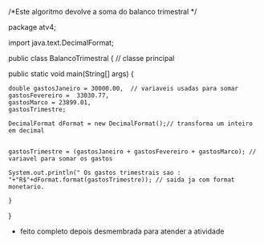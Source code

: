 /*Este algoritmo devolve a soma do balanco  trimestral */


package atv4;

import java.text.DecimalFormat; 

public class BalancoTrimestral { // classe principal

   public static void main(String[] args) {
        
    double gastosJaneiro = 30000.00,  // variaveis usadas para somar
    gastosFevereiro =  33030.77,
    gastosMarco = 23899.01,
    gastosTrimestre;

    DecimalFormat dFormat = new DecimalFormat();// transforma um inteiro em decimal
    

    gastosTrimestre = (gastosJaneiro + gastosFevereiro + gastosMarco); // variavel para somar os gastos

    System.out.println(" Os gastos trimestrais sao : "+"R$"+dFormat.format(gastosTrimestre)); // saida ja com format monetario.
        
    }
    
}


* feito completo depois desmembrada para atender a atividade